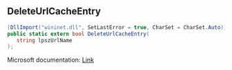 ## DeleteUrlCacheEntry

```csharp
[DllImport("wininet.dll", SetLastError = true, CharSet = CharSet.Auto)]
public static extern bool DeleteUrlCacheEntry(
   string lpszUrlName
);
```

Microsoft documentation: [Link](https://docs.microsoft.com/en-us/windows/win32/api/wininet/nf-wininet-deleteurlcacheentrya)
